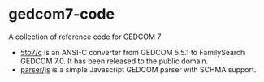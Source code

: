 # gedcom7-code
A collection of reference code for GEDCOM 7

- [5to7/c](5to7/c) is an ANSI-C converter from GEDCOM 5.5.1 to FamilySearch GEDCOM 7.0. It has been released to the public domain.
- [parser/js](5to7/c) is a simple Javascript GEDCOM parser with SCHMA support.
